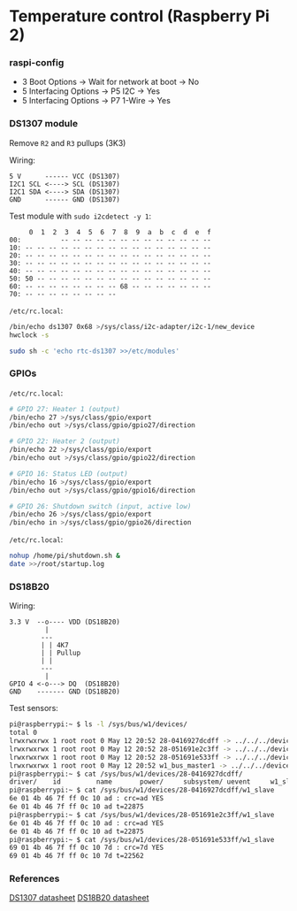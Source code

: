 Temperature control (Raspberry Pi 2)
====================================

### raspi-config
* 3 Boot Options -> Wait for network at boot -> No
* 5 Interfacing Options -> P5 I2C -> Yes
* 5 Interfacing Options -> P7 1-Wire -> Yes

### DS1307 module
Remove `R2` and `R3` pullups (3K3)

Wiring:
```
5 V      ------ VCC (DS1307)
I2C1 SCL <----> SCL (DS1307)
I2C1 SDA <----> SDA (DS1307)
GND      ------ GND (DS1307)
```

Test module with `sudo i2cdetect -y 1`:
```
     0  1  2  3  4  5  6  7  8  9  a  b  c  d  e  f
00:          -- -- -- -- -- -- -- -- -- -- -- -- -- 
10: -- -- -- -- -- -- -- -- -- -- -- -- -- -- -- -- 
20: -- -- -- -- -- -- -- -- -- -- -- -- -- -- -- -- 
30: -- -- -- -- -- -- -- -- -- -- -- -- -- -- -- -- 
40: -- -- -- -- -- -- -- -- -- -- -- -- -- -- -- -- 
50: 50 -- -- -- -- -- -- -- -- -- -- -- -- -- -- -- 
60: -- -- -- -- -- -- -- -- 68 -- -- -- -- -- -- -- 
70: -- -- -- -- -- -- -- --                        
```

`/etc/rc.local`:
```sh
/bin/echo ds1307 0x68 >/sys/class/i2c-adapter/i2c-1/new_device
hwclock -s
```

```sh
sudo sh -c 'echo rtc-ds1307 >>/etc/modules'
```

### GPIOs
`/etc/rc.local`:
```sh
# GPIO 27: Heater 1 (output)
/bin/echo 27 >/sys/class/gpio/export
/bin/echo out >/sys/class/gpio/gpio27/direction

# GPIO 22: Heater 2 (output)
/bin/echo 22 >/sys/class/gpio/export
/bin/echo out >/sys/class/gpio/gpio22/direction

# GPIO 16: Status LED (output)
/bin/echo 16 >/sys/class/gpio/export
/bin/echo out >/sys/class/gpio/gpio16/direction

# GPIO 26: Shutdown switch (input, active low)
/bin/echo 26 >/sys/class/gpio/export
/bin/echo in >/sys/class/gpio/gpio26/direction
```

`/etc/rc.local`:
```sh
nohup /home/pi/shutdown.sh &
date >>/root/startup.log
```

### DS18B20
Wiring:
```
3.3 V  --o---- VDD (DS18B20)
         |
        ---
        | | 4K7
        | | Pullup
        | |
        ---
         |
GPIO 4 <-o---> DQ  (DS18B20)
GND    ------- GND (DS18B20)
```

Test sensors:
```sh
pi@raspberrypi:~ $ ls -l /sys/bus/w1/devices/
total 0
lrwxrwxrwx 1 root root 0 May 12 20:52 28-0416927dcdff -> ../../../devices/w1_bus_master1/28-0416927dcdff
lrwxrwxrwx 1 root root 0 May 12 20:52 28-051691e2c3ff -> ../../../devices/w1_bus_master1/28-051691e2c3ff
lrwxrwxrwx 1 root root 0 May 12 20:52 28-051691e533ff -> ../../../devices/w1_bus_master1/28-051691e533ff
lrwxrwxrwx 1 root root 0 May 12 20:52 w1_bus_master1 -> ../../../devices/w1_bus_master1
pi@raspberrypi:~ $ cat /sys/bus/w1/devices/28-0416927dcdff/
driver/    id         name       power/     subsystem/ uevent     w1_slave
pi@raspberrypi:~ $ cat /sys/bus/w1/devices/28-0416927dcdff/w1_slave
6e 01 4b 46 7f ff 0c 10 ad : crc=ad YES
6e 01 4b 46 7f ff 0c 10 ad t=22875
pi@raspberrypi:~ $ cat /sys/bus/w1/devices/28-051691e2c3ff/w1_slave
6e 01 4b 46 7f ff 0c 10 ad : crc=ad YES
6e 01 4b 46 7f ff 0c 10 ad t=22875
pi@raspberrypi:~ $ cat /sys/bus/w1/devices/28-051691e533ff/w1_slave
69 01 4b 46 7f ff 0c 10 7d : crc=7d YES
69 01 4b 46 7f ff 0c 10 7d t=22562
```

### References
[DS1307 datasheet](https://datasheets.maximintegrated.com/en/ds/DS1307.pdf)
[DS18B20 datasheet](https://datasheets.maximintegrated.com/en/ds/DS18B20.pdf)
